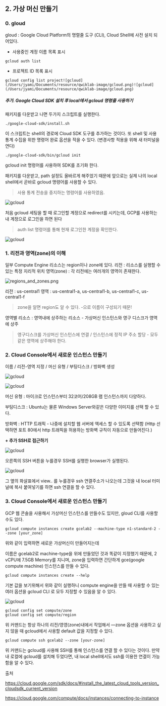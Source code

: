 ## 2. 가상 머신 만들기

### 0. gloud 

gloud : Google Cloud Platform의 명렬줄 도구 (CLI), Cloud Shell에 사전 설치 되어있다.

- 사용중인 계정 이름 목록 표시

```shell
gcloud auth list
```

- 프로젝트 ID 목록 표시

```shell
gcloud config list project![gcloud](/Users/jyami/Documents/resource/qwiklab-image/gcloud.png)![gcloud](/Users/jyami/Documents/resource/qwiklab-image/gcloud.png)
```



##### **추가**. Google Cloud SDK 설치 후 local에서 gcloud 명령줄 사용하기

패키지를 다운받고 나면 두가지 스크립트를 실행한다.

```shell
./google-cloud-sdk/install.sh
```

이 스크립트는 shell의 경로에 Cloud SDK 도구를 추가하는 것이다. 또 shell 및 사용 통계 수집을 위한 명령어 완료 옵션을 적을 수 있다. (변경사항 적용을 위해 새 터미널을 연다)

```shell
./google-cloud-sdk/bin/gcloud init
```

gcloud init 명령어를 사용하여 SDK를 초기화 한다.



패키지를 다운받고, path 설정도 올바르게 해주었기 때문에 앞으로는 실제 나의 local shell에서 곧바로 gcloud 명령어를 사용할 수 있다.

> 사용 통계 전송을 중지하는 명령어를 사용하였음.

![gcloud](../../resource/qwiklab-image/gcloud.png)



처음 gcloud 세팅을 할 때 로그인할 계정으로 redirect를 시키는데, GCP를 사용하는 내 계정으로 로그인을 하면 된다

> auth list 명령어를 통해 현재 로그인한 계정을 확인한다.

![gcloud](../../resource/qwiklab-image/gcloud2.png)



### 1. 리전과 영역(zone)의 이해

일부 Compute Engine 리소스는 region이나 zone에 있다. 
리전 : 리소스를 실행할 수 있는 특정 지리적 위치 
영역(zone) : 각 리전에는 여러개의 영역이 존재한다.

![regions_and_zones.png](https://cdn.qwiklabs.com/BErmNT8ZIzd5yqxO0lEJj8lAlKT3jKC%2BtI%2Byj3OSKDA%3D)

리전 : us-central1
영역 : us-central1-a, us-central1-b, us-central1-c, us-central1-f

> zone을 알면 region도 알 수 있다. <region>-<zone>으로 이름이 구성되기 때문!

영역별 리소스 : 영역내에 상주하는 리소스 - 가상머신 인스턴스와 영구 디스크가 영역에 상주

> 영구디스크를 가상머신 인스턴스에 연결 / 인스턴스에 정적 IP 주소 할당 - 모두 같은 영역에 상주해야 한다.



### 2. Cloud Console에서 새로운 인스턴스 만들기

이름 / 리전-영역 지정 / 머신 유형 / 부팅디스크 / 방화벽 생성

![gcloud](../../resource/qwiklab-image/gce1.png)

![gcloud](../../resource/qwiklab-image/gce2.png)

머신 유형 : 마이크로 인스턴스부터 32코어/208GB 램 인스턴스까지 다양하다.

부팅디스크 : Ubuntu는 물론 Windows Server와같은 다양한 이미지를 선택 할 수 있다.

방화벽 : HTTP 트래픽 - 나중에 설치할 웹 서버에 액세스 할 수 있도록 선택함 (Http 선택하면 포트 80에서 http 트래픽을 허용하는 방화벽 규칙이 자동으로 만들어진다.)



**+ 추가 SSH로 접근하기** 

![gcloud](../../resource/qwiklab-image/gce3.png)

오른쪽의 SSH 버튼을 누를경우 SSH를 실행한 browser가 실행된다. 

![gcloud](../../resource/qwiklab-image/gce4.png)

그 옆의 화살표에서 view.. 를 누를경우 ssh 연결주소가 나오는데 그것을 내 local 터미널에 복사 붙여넣기를 하면 ssh 연결을 할 수 있다.



### 3. Cloud Console에서 새로운 인스턴스 만들기

GCP 웹 콘솔을 사용해서 가상머신 인스턴스를 만들수도 있지만, gloud CLI를 사용할 수도 있다.

```shell
gcloud compute instances create gcelab2 --machine-type n1-standard-2 --zone [your_zone]
```

위와 같이 입력하면 새로운 가상머신이 만들어지는데 

이름은 gcelab2로 machine-type을 위에 만들었던 것과 똑같이 지정했기 때문에, 2 vCPU에 7.5GB Memory를 지니며, zone을 입력하면 간단하게 gce(google compute machine) 인스턴스를 만들 수 있다.



```shell
gcloud compute instances create --help
```

기본 값을 보기위해서 위와 같이 실행하니 compute engine을 만들 때 사용할 수 있는 여러 옵션을 gcloud CLI 로 모두 지정할 수 있음을 알 수 있다.

![gcloud](../../resource/qwiklab-image/gce5.png)



```shell
gcloud config set compute/zone
gcloud config set compute/region
```

위 커맨드는 항상 하나의 리전/영영(zone)내에서 작업해서 —zone 옵션을 사용하고 싶지 않을 때 gcloud에서 사용할 default 값을 지정할 수 있다.



```shell
gcloud compute ssh gcelab2 --zone [your-zone]
```

위 커맨드는 gcloud를 사용해 SSH를 통해 인스턴스를 연결 할 수 있다는 것이다. 만약 내 로컬에 gcloud를 설치해 두었다면, 내 local shell에서도 ssh를 이용한 연결이 가능함을 알 수 있다.



출처

https://cloud.google.com/sdk/docs/#install_the_latest_cloud_tools_version_cloudsdk_current_version

<https://cloud.google.com/compute/docs/instances/connecting-to-instance>
